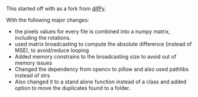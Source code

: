 This started off with as a fork from [difPy](https://github.com/elisemercury/Duplicate-Image-Finder).

With the following major changes:

- the pixels values for every file is combined into a numpy matrix, including the rotations.
- used matrix broadcasting to compute the absolute difference (instead of MSE), to avoid/reduce looping
- Added memory constrains to the broadcasting size to avoid out of memory issues
- Changed the dependency from opencv to pillow and also used pathlibs instead of strs
- Also changed it to a stand alone function instead of a class and added option to move the duplicates found to a folder.
